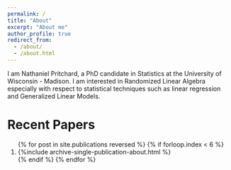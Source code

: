 ```yaml
---
permalink: /
title: "About"
excerpt: "About me"
author_profile: true
redirect_from: 
  - /about/
  - /about.html
---
```


I am Nathaniel Pritchard, a PhD candidate in Statistics at the University of Wisconsin - Madison.  I am interested in Randomized Linear Algebra especially with respect to statistical techniques such as linear regression and Generalized Linear Models.

Recent Papers
======

<ol>{% for post in site.publications reversed %}
  {% if forloop.index < 6  %}
   <li> {%include archive-single-publication-about.html %}</li>
  {% endif %}
{% endfor %}</ol>


